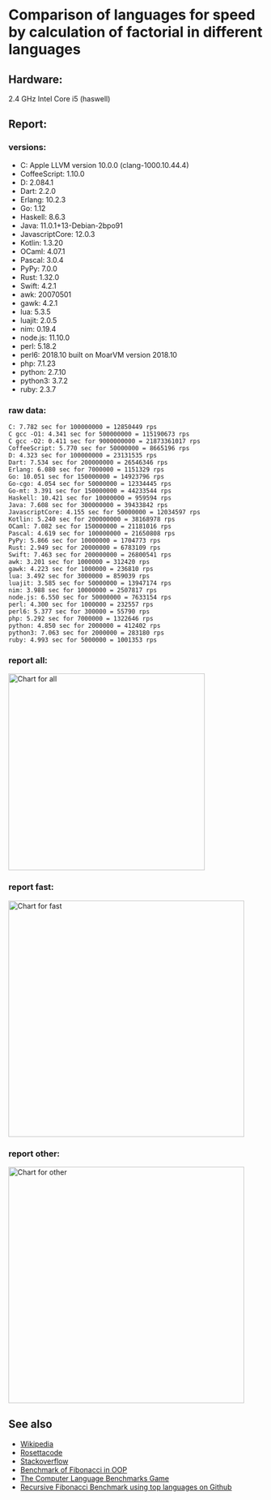 Comparison of languages for speed by calculation of factorial in different languages
====================================================================================

Hardware:
---------
2.4 GHz Intel Core i5 (haswell)

Report:
-------
### versions:

  * C: Apple LLVM version 10.0.0 (clang-1000.10.44.4)
  * CoffeeScript: 1.10.0
  * D: 2.084.1
  * Dart: 2.2.0
  * Erlang: 10.2.3
  * Go: 1.12
  * Haskell: 8.6.3
  * Java: 11.0.1+13-Debian-2bpo91
  * JavascriptCore: 12.0.3
  * Kotlin: 1.3.20
  * OCaml: 4.07.1
  * Pascal: 3.0.4
  * PyPy: 7.0.0
  * Rust: 1.32.0
  * Swift: 4.2.1
  * awk: 20070501
  * gawk: 4.2.1
  * lua: 5.3.5
  * luajit: 2.0.5
  * nim: 0.19.4
  * node.js: 11.10.0
  * perl: 5.18.2
  * perl6: 2018.10 built on MoarVM version 2018.10
  * php: 7.1.23
  * python: 2.7.10
  * python3: 3.7.2
  * ruby: 2.3.7


### raw data:

    C: 7.782 sec for 100000000 = 12850449 rps
    C gcc -O1: 4.341 sec for 500000000 = 115190673 rps
    C gcc -O2: 0.411 sec for 9000000000 = 21873361017 rps
    CoffeeScript: 5.770 sec for 50000000 = 8665196 rps
    D: 4.323 sec for 100000000 = 23131535 rps
    Dart: 7.534 sec for 200000000 = 26546346 rps
    Erlang: 6.080 sec for 7000000 = 1151329 rps
    Go: 10.051 sec for 150000000 = 14923796 rps
    Go-cgo: 4.054 sec for 50000000 = 12334445 rps
    Go-mt: 3.391 sec for 150000000 = 44233544 rps
    Haskell: 10.421 sec for 10000000 = 959594 rps
    Java: 7.608 sec for 300000000 = 39433842 rps
    JavascriptCore: 4.155 sec for 50000000 = 12034597 rps
    Kotlin: 5.240 sec for 200000000 = 38168978 rps
    OCaml: 7.082 sec for 150000000 = 21181016 rps
    Pascal: 4.619 sec for 100000000 = 21650808 rps
    PyPy: 5.866 sec for 10000000 = 1704773 rps
    Rust: 2.949 sec for 20000000 = 6783109 rps
    Swift: 7.463 sec for 200000000 = 26800541 rps
    awk: 3.201 sec for 1000000 = 312420 rps
    gawk: 4.223 sec for 1000000 = 236810 rps
    lua: 3.492 sec for 3000000 = 859039 rps
    luajit: 3.585 sec for 50000000 = 13947174 rps
    nim: 3.988 sec for 10000000 = 2507817 rps
    node.js: 6.550 sec for 50000000 = 7633154 rps
    perl: 4.300 sec for 1000000 = 232557 rps
    perl6: 5.377 sec for 300000 = 55790 rps
    php: 5.292 sec for 7000000 = 1322646 rps
    python: 4.850 sec for 2000000 = 412402 rps
    python3: 7.063 sec for 2000000 = 283180 rps
    ruby: 4.993 sec for 5000000 = 1001353 rps


### report all:

<img alt="Chart for all" width="388" src="https://chart.googleapis.com/chart?cht=bhs&chs=582x515&chd=t%3A115190673%2C44233544%2C39433841%2C38168977%2C26800541%2C26546345%2C23131535%2C21650807%2C21181015%2C14923796%2C13947173%2C12850449%2C12334444%2C12034596%2C8665196%2C7633154%2C6783108%2C2507816%2C1704773%2C1322646%2C1151328%2C1001353%2C959593%2C859038%2C412402%2C312420%2C283179%2C236810%2C232556&chco=4d89f9&chbh=12&chds=0,115190673.278427&chxt=x,y,r&chxl=1%3A%7Cperl%7Cgawk%7Cpython3%7Cawk%7Cpython%7Clua%7CHaskell%7Cruby%7CErlang%7Cphp%7CPyPy%7Cnim%7CRust%7Cnode.js%7CCoffeeScript%7CJavascriptCore%7CGo-cgo%7CC%7Cluajit%7CGo%7COCaml%7CPascal%7CD%7CDart%7CSwift%7CKotlin%7CJava%7CGo-mt%7CC%20gcc%20-O1%7C2%3A%7C232556%20rps%7C236810%20rps%7C283179%20rps%7C312420%20rps%7C412402%20rps%7C859038%20rps%7C959593%20rps%7C1001353%20rps%7C1151328%20rps%7C1322646%20rps%7C1704773%20rps%7C2507816%20rps%7C6783108%20rps%7C7633154%20rps%7C8665196%20rps%7C12034596%20rps%7C12334444%20rps%7C12850449%20rps%7C13947173%20rps%7C14923796%20rps%7C21181015%20rps%7C21650807%20rps%7C23131535%20rps%7C26546345%20rps%7C26800541%20rps%7C38168977%20rps%7C39433841%20rps%7C44233544%20rps%7C115190673%20rps%7C0%3A%7C0%20%25%7C10%20%25%7C20%20%25%7C30%20%25%7C40%20%25%7C50%20%25%7C60%20%25%7C70%20%25%7C80%20%25%7C90%20%25%7C100%20%25">

### report fast:

<img alt="Chart for fast" width="466" src="https://chart.googleapis.com/chart?cht=bhs&chs=700x328&chd=t%3A115190673%2C44233544%2C39433841%2C38168977%2C26800541%2C26546345%2C23131535%2C21650807%2C21181015%2C14923796%2C13947173%2C12850449%2C12334444%2C12034596%2C8665196%2C7633154%2C6783108%2C2507816&chco=4d89f9&chbh=12&chds=0,115190673.278427&chxt=x,y,r&chxl=1%3A%7Cnim%7CRust%7Cnode.js%7CCoffeeScript%7CJavascriptCore%7CGo-cgo%7CC%7Cluajit%7CGo%7COCaml%7CPascal%7CD%7CDart%7CSwift%7CKotlin%7CJava%7CGo-mt%7CC%20gcc%20-O1%7C2%3A%7C2507816%20rps%7C6783108%20rps%7C7633154%20rps%7C8665196%20rps%7C12034596%20rps%7C12334444%20rps%7C12850449%20rps%7C13947173%20rps%7C14923796%20rps%7C21181015%20rps%7C21650807%20rps%7C23131535%20rps%7C26546345%20rps%7C26800541%20rps%7C38168977%20rps%7C39433841%20rps%7C44233544%20rps%7C115190673%20rps%7C0%3A%7C0%20%25%7C10%20%25%7C20%20%25%7C30%20%25%7C40%20%25%7C50%20%25%7C60%20%25%7C70%20%25%7C80%20%25%7C90%20%25%7C100%20%25">

### report other:

<img alt="Chart for other" width="466" src="https://chart.googleapis.com/chart?cht=bhs&chs=700x209&chd=t%3A1704773%2C1322646%2C1151328%2C1001353%2C959593%2C859038%2C412402%2C312420%2C283179%2C236810%2C232556&chco=4d89f9&chbh=12&chds=0,1704773.20643411&chxt=x,y,r&chxl=1%3A%7Cperl%7Cgawk%7Cpython3%7Cawk%7Cpython%7Clua%7CHaskell%7Cruby%7CErlang%7Cphp%7CPyPy%7C2%3A%7C232556%20rps%7C236810%20rps%7C283179%20rps%7C312420%20rps%7C412402%20rps%7C859038%20rps%7C959593%20rps%7C1001353%20rps%7C1151328%20rps%7C1322646%20rps%7C1704773%20rps%7C0%3A%7C0%20%25%7C10%20%25%7C20%20%25%7C30%20%25%7C40%20%25%7C50%20%25%7C60%20%25%7C70%20%25%7C80%20%25%7C90%20%25%7C100%20%25">



See also
--------

  * [Wikipedia](http://en.wikipedia.org/wiki/Factorial)
  * [Rosettacode](http://rosettacode.org/wiki/Factorial)
  * [Stackoverflow](http://stackoverflow.com/questions/23930/factorial-algorithms-in-different-languages)
  * [Benchmark of Fibonacci in OOP](https://github.com/Balancer/benchmarks-fib-obj)
  * [The Computer Language Benchmarks Game](http://benchmarksgame.alioth.debian.org)
  * [Recursive Fibonacci Benchmark using top languages on Github](https://github.com/drujensen/fib)
